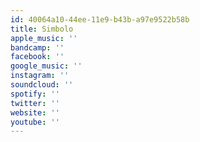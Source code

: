 ```yaml
---
id: 40064a10-44ee-11e9-b43b-a97e9522b58b
title: Simbolo
apple_music: ''
bandcamp: ''
facebook: ''
google_music: ''
instagram: ''
soundcloud: ''
spotify: ''
twitter: ''
website: ''
youtube: ''
---
```

